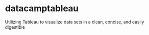 # datacamptableau
Utilizing Tableau to visualize data sets in a clean, concise, and easily digestible
